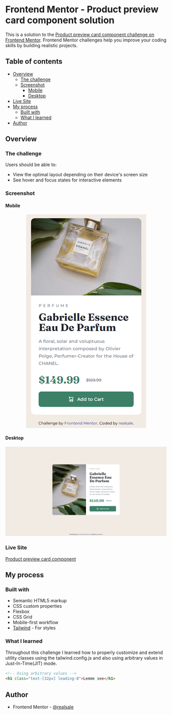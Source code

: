 # Frontend Mentor - Product preview card component solution

This is a solution to the [Product preview card component challenge on Frontend Mentor](https://www.frontendmentor.io/challenges/product-preview-card-component-GO7UmttRfa). Frontend Mentor challenges help you improve your coding skills by building realistic projects. 

## Table of contents

- [Overview](#overview)
  - [The challenge](#the-challenge)
  - [Screenshot](#screenshot)
    - [Mobile](#mobile)
    - [Desktop](#desktop)
- [Live Site](#live-site)
- [My process](#my-process)
  - [Built with](#built-with)
  - [What I learned](#what-i-learned)
- [Author](#author)

## Overview

### The challenge

Users should be able to:

- View the optimal layout depending on their device's screen size
- See hover and focus states for interactive elements

### Screenshot

#### Mobile

<p align="center">
  <img src="./design/mobile-design-solution.png" alt="Mobile Design Solution" />
</p>

#### Desktop

![Desktop Design Solution](./design/desktop-design-solution.png)

### Live Site

[Product preview card component](realsale.github.io/frontend-mentor/)

## My process

### Built with

- Semantic HTML5 markup
- CSS custom properties
- Flexbox
- CSS Grid
- Mobile-first workflow
- [Tailwind](https://tailwindcss.com) - For styles

### What I learned

Throughout this challenge I learned how to properly customize and extend utility classes using the tailwind.config.js and also using arbitrary values in Just-In-Time(JIT) mode.

```html
<!-- Using arbitrary values -->
<h1 class="text-[32px] leading-8">Lemme see</h1>
```

## Author

- Frontend Mentor - [@realsale](https://www.frontendmentor.io/profile/realsale)
